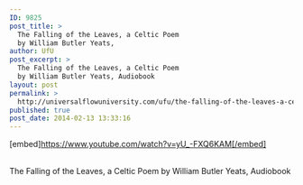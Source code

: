```yaml
---
ID: 9825
post_title: >
  The Falling of the Leaves, a Celtic Poem
  by William Butler Yeats,
author: UfU
post_excerpt: >
  The Falling of the Leaves, a Celtic Poem
  by William Butler Yeats, Audiobook
layout: post
permalink: >
  http://universalflowuniversity.com/ufu/the-falling-of-the-leaves-a-celtic-poem-by-william-butler-yeats/
published: true
post_date: 2014-02-13 13:33:16
---
```

[embed]https://www.youtube.com/watch?v=yU_-FXQ6KAM[/embed]</br></br>
<p>The Falling of the Leaves, a Celtic Poem by William Butler Yeats, Audiobook </p>
